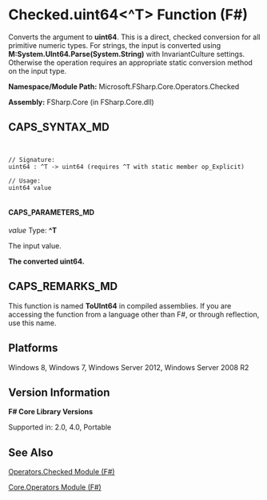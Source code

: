 # Checked.uint64<^T> Function (F#)

Converts the argument to **uint64**. This is a direct, checked conversion for all primitive numeric types. For strings, the input is converted using **M:System.UInt64.Parse(System.String)** with InvariantCulture settings. Otherwise the operation requires an appropriate static conversion method on the input type.

**Namespace/Module Path:** Microsoft.FSharp.Core.Operators.Checked

**Assembly:** FSharp.Core (in FSharp.Core.dll)


## CAPS_SYNTAX_MD



```


// Signature:
uint64 : ^T -> uint64 (requires ^T with static member op_Explicit)

// Usage:
uint64 value


```



#### CAPS_PARAMETERS_MD
*value*
Type: **^T**


The input value.



**The converted uint64.**
## CAPS_REMARKS_MD
This function is named **ToUInt64** in compiled assemblies. If you are accessing the function from a language other than F#, or through reflection, use this name.


## Platforms
Windows 8, Windows 7, Windows Server 2012, Windows Server 2008 R2


## Version Information
**F# Core Library Versions**

Supported in: 2.0, 4.0, Portable




## See Also
[Operators.Checked Module &#40;F&#35;&#41;](Operators.Checked+Module+%28F%23%29.md)

[Core.Operators Module &#40;F&#35;&#41;](Core.Operators+Module+%28F%23%29.md)


